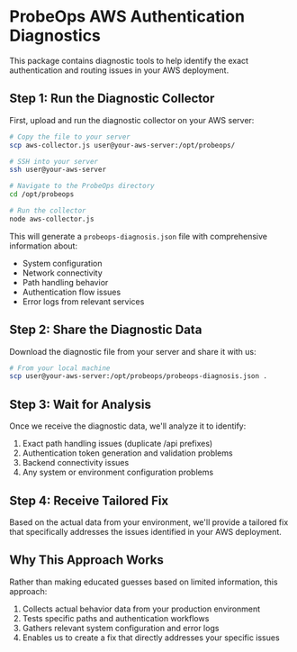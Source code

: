# ProbeOps AWS Authentication Diagnostics

This package contains diagnostic tools to help identify the exact authentication and routing issues in your AWS deployment.

## Step 1: Run the Diagnostic Collector

First, upload and run the diagnostic collector on your AWS server:

```bash
# Copy the file to your server
scp aws-collector.js user@your-aws-server:/opt/probeops/

# SSH into your server
ssh user@your-aws-server

# Navigate to the ProbeOps directory
cd /opt/probeops

# Run the collector
node aws-collector.js
```

This will generate a `probeops-diagnosis.json` file with comprehensive information about:

- System configuration
- Network connectivity
- Path handling behavior
- Authentication flow issues
- Error logs from relevant services

## Step 2: Share the Diagnostic Data

Download the diagnostic file from your server and share it with us:

```bash
# From your local machine
scp user@your-aws-server:/opt/probeops/probeops-diagnosis.json .
```

## Step 3: Wait for Analysis

Once we receive the diagnostic data, we'll analyze it to identify:

1. Exact path handling issues (duplicate /api prefixes)
2. Authentication token generation and validation problems
3. Backend connectivity issues
4. Any system or environment configuration problems

## Step 4: Receive Tailored Fix

Based on the actual data from your environment, we'll provide a tailored fix that specifically addresses the issues identified in your AWS deployment.

## Why This Approach Works

Rather than making educated guesses based on limited information, this approach:

1. Collects actual behavior data from your production environment
2. Tests specific paths and authentication workflows
3. Gathers relevant system configuration and error logs
4. Enables us to create a fix that directly addresses your specific issues